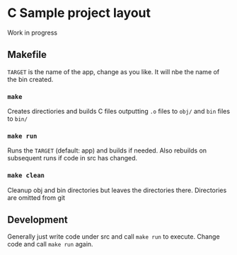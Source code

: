 # C Sample project layout

Work in progress

## Makefile

`TARGET` is the name of the app, change as you like. It will nbe the name of the bin created.

### `make`

Creates directiories and builds C files outputting `.o` files to `obj/` and `bin` files to `bin/`

### `make run`

Runs the `TARGET` (default: app) and builds if needed. Also rebuilds on subsequent runs if code in src has changed.

### `make clean`

Cleanup obj and bin directories but leaves the directories there. Directories are omitted from git

## Development

Generally just write code under src and call `make run` to execute. Change code and call `make run` again.
